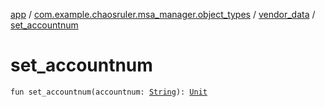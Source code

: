 [app](../../index.md) / [com.example.chaosruler.msa_manager.object_types](../index.md) / [vendor_data](index.md) / [set_accountnum](.)

# set_accountnum

`fun set_accountnum(accountnum: `[`String`](https://kotlinlang.org/api/latest/jvm/stdlib/kotlin/-string/index.html)`): `[`Unit`](https://kotlinlang.org/api/latest/jvm/stdlib/kotlin/-unit/index.html)